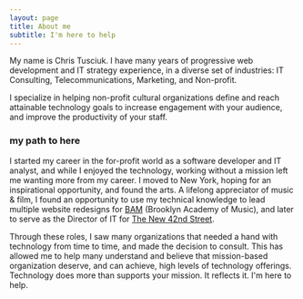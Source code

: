 ```yaml
---
layout: page
title: About me
subtitle: I'm here to help
---
```


My name is Chris Tusciuk.
I have many years of progressive web development and IT strategy experience, in a diverse set of industries: IT Consulting, Telecommunications, Marketing, and Non-profit. 

I specialize in helping non-profit cultural organizations define and reach attainable technology goals to increase engagement with your audience, and improve the productivity of your staff.

### my path to here

I started my career in the for-profit world as a software developer and IT analyst, and while I enjoyed the technology, working without a mission left me wanting more from my career. I moved to New York, hoping for an inspirational opportunity, and found the arts. A lifelong appreciator of music & film, I found an opportunity to use my technical knowledge to lead multiple website redesigns for [BAM](http://www.bam.org) (Brooklyn Academy of Music), and later to serve as the Director of IT for [The New 42nd Street](http://new42.org). 

Through these roles, I saw many organizations that needed a hand with technology from time to time, and made the decision to consult. This has allowed me to help many understand and believe that mission-based organization deserve, and can achieve, high levels of technology offerings. Technology does more than supports your mission. It reflects it. I'm here to help.
